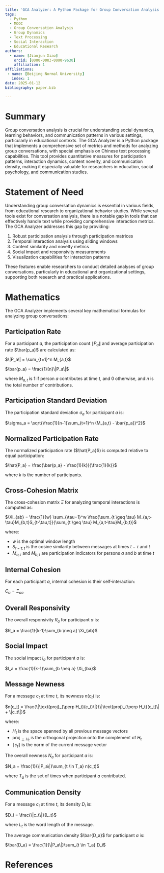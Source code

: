 ```yaml
---
title: 'GCA Analyzer: A Python Package for Group Conversation Analysis with Focus on Chinese Text'
tags:
  - Python
  - MOOC
  - Group Conversation Analysis
  - Group Dynamics
  - Text Processing
  - Social Interaction
  - Educational Research
authors:
  - name: [Jianjun Xiao]
    orcid: [0000-0003-0000-9630]
    affiliation: 1
affiliations:
 - name: [Beijing Normal University]
   index: 1
date: 2025-01-12
bibliography: paper.bib

---
```


# Summary

Group conversation analysis is crucial for understanding social dynamics, learning behaviors, and communication patterns in various settings, particularly in educational contexts. The GCA Analyzer is a Python package that implements a comprehensive set of metrics and methods for analyzing group conversations, with special emphasis on Chinese text processing capabilities. This tool provides quantitative measures for participation patterns, interaction dynamics, content novelty, and communication density, making it especially valuable for researchers in education, social psychology, and communication studies.

# Statement of Need

Understanding group conversation dynamics is essential in various fields, from educational research to organizational behavior studies. While several tools exist for conversation analysis, there is a notable gap in tools that can effectively handle text while providing comprehensive interaction metrics. The GCA Analyzer addresses this gap by providing:

1. Robust participation analysis through participation matrices
2. Temporal interaction analysis using sliding windows
3. Content similarity and novelty metrics
4. Social impact and responsivity measurements
5. Visualization capabilities for interaction patterns

These features enable researchers to conduct detailed analyses of group conversations, particularly in educational and organizational settings, supporting both research and practical applications.

# Mathematics

The GCA Analyzer implements several key mathematical formulas for analyzing group conversations:

## Participation Rate
For a participant $a$, the participation count $\|P_a\|$ and average participation rate $\bar{p_a}$ are calculated as:

$\|P_a\| = \sum_{t=1}^n M_{a,t}$

$\bar{p_a} = \frac{1}{n}\|P_a\|$

where $M_{a,t}$ is 1 if person $a$ contributes at time $t$, and 0 otherwise, and $n$ is the total number of contributions.

## Participation Standard Deviation
The participation standard deviation $\sigma_a$ for participant $a$ is:

$\sigma_a = \sqrt{\frac{1}{n-1}\sum_{t=1}^n (M_{a,t} - \bar{p_a})^2}$

## Normalized Participation Rate
The normalized participation rate ($\hat{P_a}$) is computed relative to equal participation:

$\hat{P_a} = \frac{\bar{p_a} - \frac{1}{k}}{\frac{1}{k}}$

where $k$ is the number of participants.

## Cross-Cohesion Matrix
The cross-cohesion matrix $\Xi$ for analyzing temporal interactions is computed as:

$\Xi_{ab} = \frac{1}{w} \sum_{\tau=1}^w \frac{\sum_{t \geq \tau} M_{a,t-\tau}M_{b,t}S_{t-\tau,t}}{\sum_{t \geq \tau} M_{a,t-\tau}M_{b,t}}$

where:
- $w$ is the optimal window length
- $S_{t-\tau,t}$ is the cosine similarity between messages at times $t-\tau$ and $t$
- $M_{a,t}$ and $M_{b,t}$ are participation indicators for persons $a$ and $b$ at time $t$

## Internal Cohesion
For each participant $a$, internal cohesion is their self-interaction:

$C_a = \Xi_{aa}$

## Overall Responsivity
The overall responsivity $R_a$ for participant $a$ is:

$R_a = \frac{1}{k-1}\sum_{b \neq a} \Xi_{ab}$

## Social Impact
The social impact $I_a$ for participant $a$ is:

$I_a = \frac{1}{k-1}\sum_{b \neq a} \Xi_{ba}$

## Message Newness
For a message $c_t$ at time $t$, its newness $n(c_t)$ is:

$n(c_t) = \frac{\|\text{proj}_{\perp H_t}(c_t)\|}{\|\text{proj}_{\perp H_t}(c_t)\| + \|c_t\|}$

where:
- $H_t$ is the space spanned by all previous message vectors
- $\text{proj}_{\perp H_t}$ is the orthogonal projection onto the complement of $H_t$
- $\|c_t\|$ is the norm of the current message vector

The overall newness $N_a$ for participant $a$ is:

$N_a = \frac{1}{\|P_a\|}\sum_{t \in T_a} n(c_t)$

where $T_a$ is the set of times when participant $a$ contributed.

## Communication Density
For a message $c_t$ at time $t$, its density $D_i$ is:

$D_i = \frac{\|c_t\|}{L_t}$

where $L_t$ is the word length of the message.

The average communication density $\bar{D_a}$ for participant $a$ is:

$\bar{D_a} = \frac{1}{\|P_a\|}\sum_{t \in T_a} D_i$

# References
